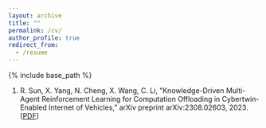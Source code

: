 ```yaml
---
layout: archive
title: ""
permalink: /cv/
author_profile: true
redirect_from:
  - /resume
---
```


{% include base_path %}
1. R. Sun, X. Yang, N. Cheng, X. Wang, C. Li, ”Knowledge-Driven Multi-Agent Reinforcement Learning for Computation Offloading in Cybertwin-Enabled Internet of Vehicles,” arXiv preprint arXiv:2308.02603, 2023.
[[PDF](https://arxiv.org/pdf/2308.02603.pdf)]






